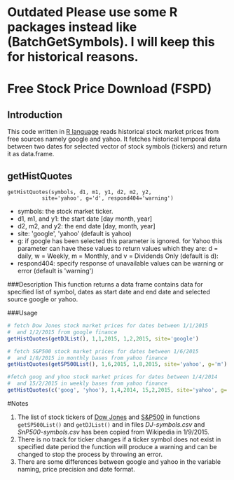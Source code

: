 Outdated Please use some R packages instead like (BatchGetSymbols). I will keep this for historical reasons.
======================


Free Stock Price Download (FSPD)
======================
Introduction
------------
This code written in [R language](https://en.wikipedia.org/wiki/R_(programming_language)) reads historical stock market prices from free sources namely google and yahoo. It fetches historical temporal data between two dates for selected vector of stock symbols (tickers) and return it as data.frame.

getHistQuotes
-------
```
getHistQuotes(symbols, d1, m1, y1, d2, m2, y2, 
		   site='yahoo', g='d', respond404='warning')
```

 - symbols: the stock market ticker.
 - d1, m1, and y1: the start date [day month, year]
 - d2, m2, and y2: the end date [day, month, year]
 - site: 'google', 'yahoo' (default is yahoo)
 - g: if google has been selected this parameter is ignored. for Yahoo this parameter can have these values to return values which they are: d = daily, w = Weekly, m = Monthly, and v = Dividends Only (default is d):
 - respond404: specify response of unavailable values can be warning or error (default is 'warning')

###Description 
This function returns a data frame contains data for specified list of 
symbol, dates as start date and end date and selected source google or yahoo.

###Usage
```R
# fetch Dow Jones stock market prices for dates between 1/1/2015 
#  and 1/2/2015 from google finance
getHistQuotes(getDJList(), 1,1,2015, 1,2,2015, site='google')

# fetch S&P500 stock market prices for dates between 1/6/2015 
#  and 1/8/2015 in monthly bases from yahoo finance
getHistQuotes(getSP500List(), 1,6,2015, 1,8,2015, site='yahoo', g='m')

#fetch goog and yhoo stock market prices for dates between 1/4/2014 
#  and 15/2/2015 in weekly bases from yahoo finance
getHistQuotes(c('goog', 'yhoo'), 1,4,2014, 15,2,2015, site='yahoo', g='w')
```

#Notes

 1. The list of stock tickers of [Dow Jones](https://en.wikipedia.org/wiki/Dow_Jones_Industrial_Average) and [S&P500](https://en.wikipedia.org/wiki/List_of_S%26P_500_companies) in functions `getSP500List()` and `getDJList()` and in files *DJ-symbols.csv* and *SnP500-symbols.csv* has been copied from Wikipedia in 1/9/2015.
 2. There is no track for ticker changes if a ticker symbol does not exist in specified date period the function will produce a warning and can be changed to stop the process by throwing an error.
 3. There are some differences between google and yahoo in the variable naming, price precision and date format.

